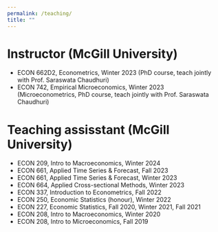 ```yaml
---
permalink: /teaching/
title: ""
---
```



# Instructor (McGill University)

* ECON 662D2, Econometrics, Winter 2023 (PhD course, teach jointly with Prof. Saraswata Chaudhuri)
* ECON 742, Empirical Microeconomics, Winter 2023 (Microeconometrics, PhD course, teach jointly with Prof. Saraswata Chaudhuri)

# Teaching assisstant (McGill University)

* ECON 209, Intro to Macroeconomics, Winter 2024
* ECON 661, Applied Time Series & Forecast, Fall 2023
* ECON 661, Applied Time Series & Forecast, Winter 2023
* ECON 664, Applied Cross-sectional Methods, Winter 2023
* ECON 337, Introduction to Econometrics, Fall 2022
* ECON 250, Economic Statistics (honour), Winter 2022
* ECON 227, Economic Statistics, Fall 2020, Winter 2021, Fall 2021
* ECON 208, Intro to Macroeconomics, Winter 2020
* ECON 208, Intro to Microeconomics, Fall 2019

